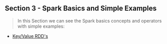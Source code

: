 Section 3 - Spark Basics and Simple Examples
-----------------------

> In this Section we can see the Spark basics concepts and operators with simple examples:

 * [Key/Value RDD's](https://github.com/robsonoduarte/learn-spark/blob/master/apache-spark-2-with-scala/spark-with-scala-basics-simple-examples/src/main/scala/br/com/mystudies/spark/scala/FriendsByAge.scala)
